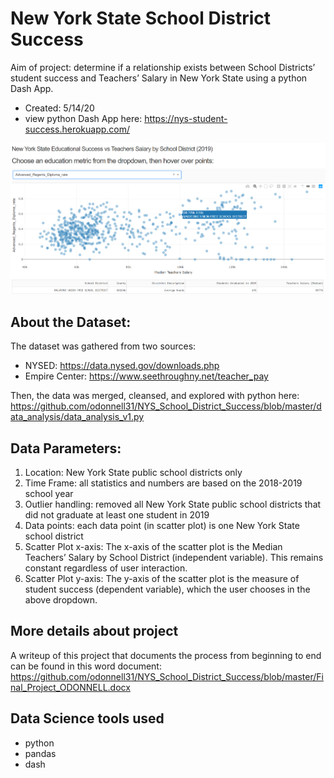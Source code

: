 # New York State School District Success
Aim of project: determine if a relationship exists between School Districts’ student success and Teachers’ Salary in New York State using a python Dash App.
- Created: 5/14/20
- view python Dash App here: https://nys-student-success.herokuapp.com/

![Alt text](data/img/dash_img.PNG)

## About the Dataset:
The dataset was gathered from two sources:
- NYSED: https://data.nysed.gov/downloads.php
- Empire Center: https://www.seethroughny.net/teacher_pay

Then, the data was merged, cleansed, and explored with python here: https://github.com/odonnell31/NYS_School_District_Success/blob/master/data_analysis/data_analysis_v1.py

## Data Parameters:
1.	Location: New York State public school districts only
2.	Time Frame: all statistics and numbers are based on the 2018-2019 school year
3.	Outlier handling: removed all New York State public school districts that did not graduate at least one student in 2019
4.	Data points: each data point (in scatter plot) is one New York State school district
5.	Scatter Plot x-axis: The x-axis of the scatter plot is the Median Teachers’ Salary by School District (independent variable). This remains constant regardless of user interaction.
6.	Scatter Plot y-axis: The y-axis of the scatter plot is the measure of student success (dependent variable), which the user chooses in the above dropdown.

## More details about project
A writeup of this project that documents the process from beginning to end can be found in this word document: https://github.com/odonnell31/NYS_School_District_Success/blob/master/Final_Project_ODONNELL.docx

## Data Science tools used
- python
- pandas
- dash

